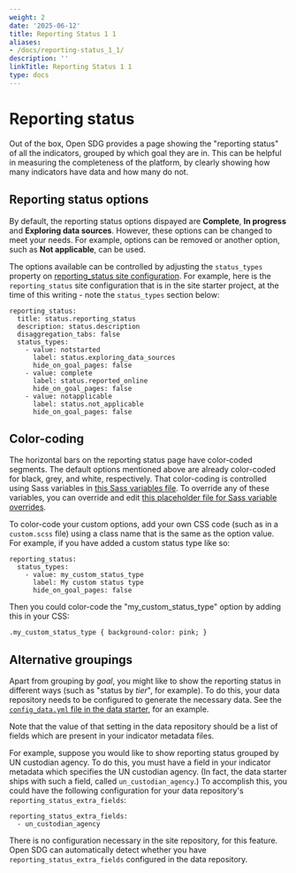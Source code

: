 ```yaml
---
weight: 2
date: '2025-06-12'
title: Reporting Status 1 1
aliases:
- /docs/reporting-status_1_1/
description: ''
linkTitle: Reporting Status 1 1
type: docs
---
```


<h1>Reporting status</h1>

Out of the box, Open SDG provides a page showing the "reporting status" of all the indicators, grouped by which goal they are in. This can be helpful in measuring the completeness of the platform, by clearly showing how many indicators have data and how many do not.

## Reporting status options

By default, the reporting status options dispayed are **Complete**, **In progress** and **Exploring data sources**. However, these options can be changed to meet your needs. For example, options can be removed or another option, such as **Not applicable**, can be used.

The options available can be controlled by adjusting the `status_types` property on [reporting_status site configuration](configuration.md#reporting_status). For example, here is the `reporting_status` site configuration that is in the site starter project, at the time of this writing - note the `status_types` section below:

```
reporting_status:
  title: status.reporting_status
  description: status.description
  disaggregation_tabs: false
  status_types:
    - value: notstarted
      label: status.exploring_data_sources
      hide_on_goal_pages: false
    - value: complete
      label: status.reported_online
      hide_on_goal_pages: false
    - value: notapplicable
      label: status.not_applicable
      hide_on_goal_pages: false
```

## Color-coding

The horizontal bars on the reporting status page have color-coded segments. The default options mentioned above are already color-coded for black, grey, and white, respectively. That color-coding is controlled using Sass variables in [this Sass variables file](https://github.com/open-sdg/open-sdg/blob/master/_sass/variables/_colors.scss). To override any of these variables, you can override and edit [this placeholder file for Sass variable overrides](https://github.com/open-sdg/open-sdg/blob/master/_sass/variables.scss).

To color-code your custom options, add your own CSS code (such as in a `custom.scss` file) using a class name that is the same as the option value. For example, if you have added a custom status type like so:

```
reporting_status:
  status_types:
    - value: my_custom_status_type
      label: My custom status type
      hide_on_goal_pages: false
```

Then you could color-code the "my_custom_status_type" option by adding this in your CSS:

```
.my_custom_status_type { background-color: pink; }
```

## Alternative groupings

Apart from grouping by _goal_, you might like to show the reporting status in different ways (such as "status by _tier_", for example). To do this, your data repository needs to be configured to generate the necessary data. See the [`config_data.yml` file in the data starter](https://github.com/open-sdg/open-sdg-data-starter/blob/develop/config_data.yml#L79), for an example.

Note that the value of that setting in the data repository should be a list of fields which are present in your indicator metadata files.

For example, suppose you would like to show reporting status grouped by UN custodian agency. To do this, you must have a field in your indicator metadata which specifies the UN custodian agency. (In fact, the data starter ships with such a field, called `un_custodian_agency`.) To accomplish this, you could have the following configuration for your data repository's `reporting_status_extra_fields`:

```
reporting_status_extra_fields:
  - un_custodian_agency
```

There is no configuration necessary in the site repository, for this feature. Open SDG can automatically detect whether you have `reporting_status_extra_fields` configured in the data repository.
